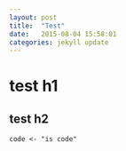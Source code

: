 ```yaml
---
layout: post
title:  "Test"
date:   2015-08-04 15:58:01
categories: jekyll update
---
```


# test h1 

## test h2

```
code <- "is code"
```
